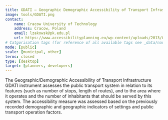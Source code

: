 ```yaml
---
title: GDATI – Geographic Demographic Accessibility of Transport Infrastructure
image: tools/GDATI.png
contact:
    name: Cracow University of Technology 
    address: Cracow, Poland
    email: lzakowsk@pk.edu.pl
    url: https://www.accessibilityplanning.eu/wp-content/uploads/2013/01/14-GDATI-R.pdf 
# Catgorisation tags (for reference of all available tags see _data/navigation_tools.yml file):
mode: [public]
scale: [municipal, other]
terms: closed
type: [desktop]
target: [planners, developers]
---
```


The Geographic/Demographic Accessibility of Transport Infrastructure GDATI instrument assesses the public transport system in relation to its features (such as number of stops, length of routes), and to the area where it operates and the number of inhabitants that should be served by this system. The accessibility measure was assessed based on the previously recorded demographic and geographic indicators of settings and public transport operation factors.